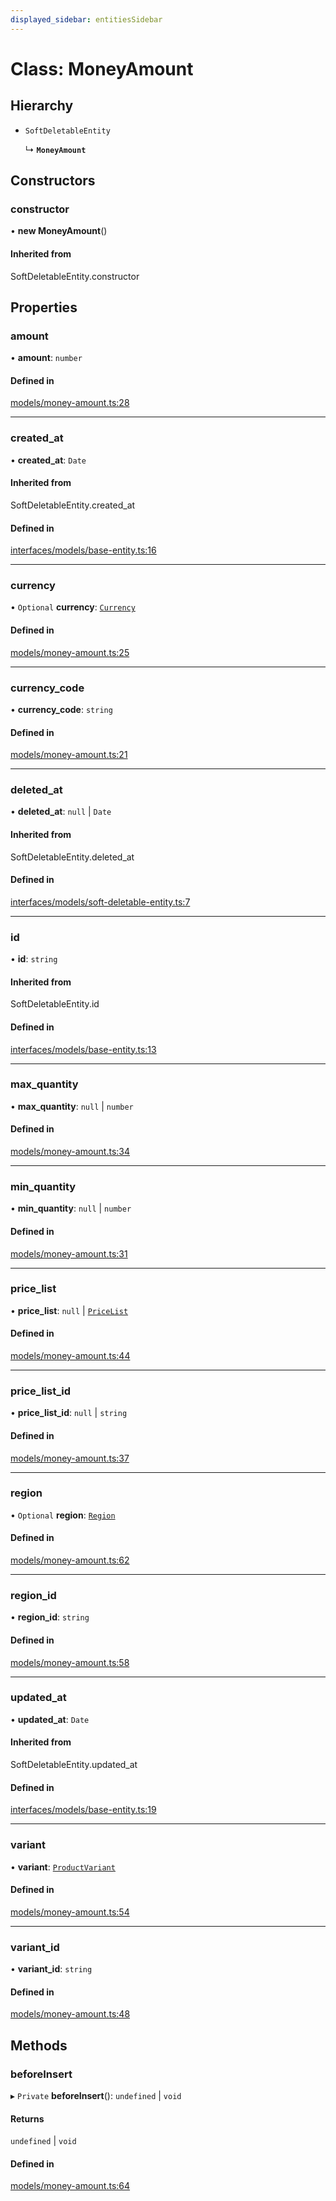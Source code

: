```yaml
---
displayed_sidebar: entitiesSidebar
---
```


# Class: MoneyAmount

## Hierarchy

- `SoftDeletableEntity`

  ↳ **`MoneyAmount`**

## Constructors

### constructor

• **new MoneyAmount**()

#### Inherited from

SoftDeletableEntity.constructor

## Properties

### amount

• **amount**: `number`

#### Defined in

[models/money-amount.ts:28](https://github.com/cloudnepal/medusa/blob/546577a8/packages/medusa/src/models/money-amount.ts#L28)

___

### created\_at

• **created\_at**: `Date`

#### Inherited from

SoftDeletableEntity.created\_at

#### Defined in

[interfaces/models/base-entity.ts:16](https://github.com/cloudnepal/medusa/blob/546577a8/packages/medusa/src/interfaces/models/base-entity.ts#L16)

___

### currency

• `Optional` **currency**: [`Currency`](Currency.md)

#### Defined in

[models/money-amount.ts:25](https://github.com/cloudnepal/medusa/blob/546577a8/packages/medusa/src/models/money-amount.ts#L25)

___

### currency\_code

• **currency\_code**: `string`

#### Defined in

[models/money-amount.ts:21](https://github.com/cloudnepal/medusa/blob/546577a8/packages/medusa/src/models/money-amount.ts#L21)

___

### deleted\_at

• **deleted\_at**: ``null`` \| `Date`

#### Inherited from

SoftDeletableEntity.deleted\_at

#### Defined in

[interfaces/models/soft-deletable-entity.ts:7](https://github.com/cloudnepal/medusa/blob/546577a8/packages/medusa/src/interfaces/models/soft-deletable-entity.ts#L7)

___

### id

• **id**: `string`

#### Inherited from

SoftDeletableEntity.id

#### Defined in

[interfaces/models/base-entity.ts:13](https://github.com/cloudnepal/medusa/blob/546577a8/packages/medusa/src/interfaces/models/base-entity.ts#L13)

___

### max\_quantity

• **max\_quantity**: ``null`` \| `number`

#### Defined in

[models/money-amount.ts:34](https://github.com/cloudnepal/medusa/blob/546577a8/packages/medusa/src/models/money-amount.ts#L34)

___

### min\_quantity

• **min\_quantity**: ``null`` \| `number`

#### Defined in

[models/money-amount.ts:31](https://github.com/cloudnepal/medusa/blob/546577a8/packages/medusa/src/models/money-amount.ts#L31)

___

### price\_list

• **price\_list**: ``null`` \| [`PriceList`](PriceList.md)

#### Defined in

[models/money-amount.ts:44](https://github.com/cloudnepal/medusa/blob/546577a8/packages/medusa/src/models/money-amount.ts#L44)

___

### price\_list\_id

• **price\_list\_id**: ``null`` \| `string`

#### Defined in

[models/money-amount.ts:37](https://github.com/cloudnepal/medusa/blob/546577a8/packages/medusa/src/models/money-amount.ts#L37)

___

### region

• `Optional` **region**: [`Region`](Region.md)

#### Defined in

[models/money-amount.ts:62](https://github.com/cloudnepal/medusa/blob/546577a8/packages/medusa/src/models/money-amount.ts#L62)

___

### region\_id

• **region\_id**: `string`

#### Defined in

[models/money-amount.ts:58](https://github.com/cloudnepal/medusa/blob/546577a8/packages/medusa/src/models/money-amount.ts#L58)

___

### updated\_at

• **updated\_at**: `Date`

#### Inherited from

SoftDeletableEntity.updated\_at

#### Defined in

[interfaces/models/base-entity.ts:19](https://github.com/cloudnepal/medusa/blob/546577a8/packages/medusa/src/interfaces/models/base-entity.ts#L19)

___

### variant

• **variant**: [`ProductVariant`](ProductVariant.md)

#### Defined in

[models/money-amount.ts:54](https://github.com/cloudnepal/medusa/blob/546577a8/packages/medusa/src/models/money-amount.ts#L54)

___

### variant\_id

• **variant\_id**: `string`

#### Defined in

[models/money-amount.ts:48](https://github.com/cloudnepal/medusa/blob/546577a8/packages/medusa/src/models/money-amount.ts#L48)

## Methods

### beforeInsert

▸ `Private` **beforeInsert**(): `undefined` \| `void`

#### Returns

`undefined` \| `void`

#### Defined in

[models/money-amount.ts:64](https://github.com/cloudnepal/medusa/blob/546577a8/packages/medusa/src/models/money-amount.ts#L64)
